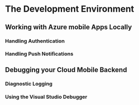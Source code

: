 # The Development Environment

## Working with Azure mobile Apps Locally

### Handling Authentication

### Handling Push Notifications

## Debugging your Cloud Mobile Backend

### Diagnostic Logging

### Using the Visual Studio Debugger
